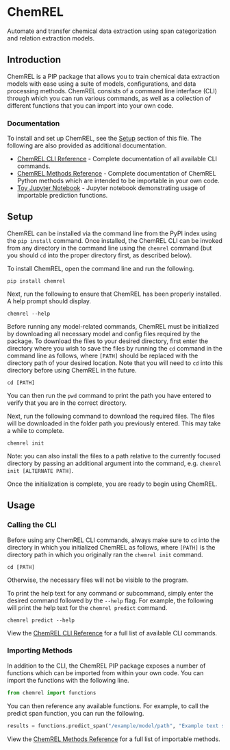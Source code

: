 # ChemREL

Automate and transfer chemical data extraction using span categorization and relation extraction models.

## Introduction

ChemREL is a PIP package that allows you to train chemical data extraction models with ease using a suite of models,
configurations, and data processing methods. ChemREL consists of a command line interface (CLI) through which you can
run various commands, as well as a collection of different functions that you can import into your own code.

### Documentation

To install and set up ChemREL, see the [Setup](#setup) section of this file. The following are also provided as
additional documentation.

+ [ChemREL CLI Reference](chemrel/README.md) - Complete documentation of all available CLI commands.
+ [ChemREL Methods Reference](https://hl3c.github.io/ChemREL) - Complete documentation of ChemREL Python methods which are intended to be importable
  in your own code.
+ [Toy Jupyter Notebook](toy_notebook.ipynb) - Jupyter notebook demonstrating usage of importable prediction functions.

## Setup
ChemREL can be installed via the command line from the PyPI index using the `pip install` command. Once installed, the
ChemREL CLI can be invoked from any directory in the command line using the `chemrel` command (but you should `cd` into
the proper directory first, as described below).

To install ChemREL, open the command line and run the following.
```console
pip install chemrel
```

Next, run the following to ensure that ChemREL has been properly installed. A help prompt should display.
```console
chemrel --help
```

Before running any model-related commands, ChemREL must be initialized by downloading all necessary model and config
files required by the package. To download the files to your desired directory, first enter the directory where you wish
to save the files by running the `cd` command in the command line as follows, where `[PATH]` should be replaced
with the directory path of your desired location. Note that you will need to `cd` into this directory before using
ChemREL in the future.
```console
cd [PATH]
```
You can then run the `pwd` command to print the path you have entered to verify that you are in the correct directory.

Next, run the following command to download the required files. The files will be downloaded in the folder path you
previously entered. This may take a while to complete.
```console
chemrel init
```
Note: you can also install the files to a path relative to the currently focused directory by passing an additional
argument into the command, e.g. `chemrel init [ALTERNATE PATH]`.

Once the initialization is complete, you are ready to begin using ChemREL.

## Usage

### Calling the CLI

Before using any ChemREL CLI commands, always make sure to `cd` into the directory in which you initialized ChemREL as
follows, where `[PATH]` is the directory path in which you originally ran the `chemrel init` command.
```console
cd [PATH]
```
Otherwise, the necessary files will not be visible to the program.

To print the help text for any command or subcommand, simply enter the desired command followed by the `--help` flag.
For example, the following will print the help text for the `chemrel predict` command.
```console
chemrel predict --help
```

View the [ChemREL CLI Reference](chemrel/README.md) for a full list of available CLI commands.

### Importing Methods

In addition to the CLI, the ChemREL PIP package exposes a number of functions which can be imported from within your own code.
You can import the functions with the following line.
```python
from chemrel import functions
```

You can then reference any available functions. For example, to call the predict span function, you can run the following.
```python
results = functions.predict_span("/example/model/path", "Example text string to predict.")
```

View the [ChemREL Methods Reference](https://hl3c.github.io/ChemREL) for a full list of importable methods.
